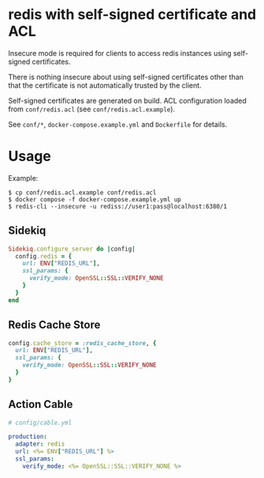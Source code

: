 # redis with self-signed certificate and ACL

Insecure mode is required for clients to access redis instances using self-signed certificates.

There is nothing insecure about using self-signed certificates other than that the certificate is not automatically
trusted by the client.

Self-signed certificates are generated on build.
ACL configuration loaded from `conf/redis.acl` (see `conf/redis.acl.example`).

See `conf/*`, `docker-compose.example.yml` and `Dockerfile` for details.

# Usage

Example:

```
$ cp conf/redis.acl.example conf/redis.acl
$ docker compose -f docker-compose.example.yml up
$ redis-cli --insecure -u rediss://user1:pass@localhost:6380/1
```

## Sidekiq

```ruby
Sidekiq.configure_server do |config|
  config.redis = {
    url: ENV["REDIS_URL"],
    ssl_params: {
      verify_mode: OpenSSL::SSL::VERIFY_NONE
    }
  }
end
```

## Redis Cache Store

```ruby
config.cache_store = :redis_cache_store, {
  url: ENV["REDIS_URL"],
  ssl_params: {
    verify_mode: OpenSSL::SSL::VERIFY_NONE
  }
}
```

## Action Cable

```yml
# config/cable.yml

production:
  adapter: redis
  url: <%= ENV["REDIS_URL"] %>
  ssl_params:
    verify_mode: <%= OpenSSL::SSL::VERIFY_NONE %>
```
